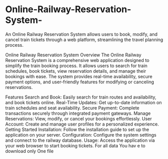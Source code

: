 # Online-Railway-Reservation-System-
An Online Railway Reservation System allows users to book, modify, and cancel train tickets through a web platform, streamlining the travel planning process.

Online Railway Reservation System
Overview
The Online Railway Reservation System is a comprehensive web application designed to simplify the train booking process. It allows users to search for train schedules, book tickets, view reservation details, and manage their bookings with ease. The system provides real-time availability, secure payment options, and user-friendly features for modifying or canceling reservations.

Features
Search and Book: Easily search for train routes and availability, and book tickets online.
Real-Time Updates: Get up-to-date information on train schedules and seat availability.
Secure Payment: Complete transactions securely through integrated payment gateways.
Manage Reservations: View, modify, or cancel your bookings effortlessly.
User Account: Create and manage user profiles for a personalized experience.
Getting Started
Installation: Follow the installation guide to set up the application on your server.
Configuration: Configure the system settings and connect to the railway database.
Usage: Access the application via your web browser to start booking tickets.
For all data You hav e to download only One file
